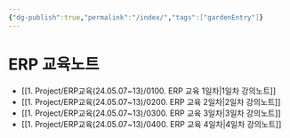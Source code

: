 ```yaml
---
{"dg-publish":true,"permalink":"/index/","tags":["gardenEntry"]}
---
```



# ERP 교육노트
- [[1. Project/ERP교육(24.05.07~13)/0100. ERP 교육 1일차\|1일차 강의노트]]
- [[1. Project/ERP교육(24.05.07~13)/0200. ERP 교육 2일차\|2일차 강의노트]]
- [[1. Project/ERP교육(24.05.07~13)/0300. ERP 교육 3일차\|3일차 강의노트]]
- [[1. Project/ERP교육(24.05.07~13)/0400. ERP 교육 4일차\|4일차 강의노트]]
